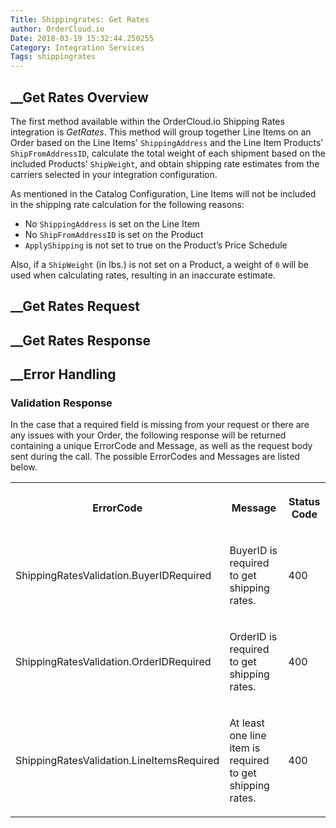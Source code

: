 ```yaml
---
Title: Shippingrates: Get Rates
author: OrderCloud.io 
Date: 2018-03-19 15:32:44.250255
Category: Integration Services
Tags: shippingrates
---
```



##  __Get Rates Overview

The first method available within the OrderCloud.io Shipping Rates integration
is _GetRates_. This method will group together Line Items on an Order based on
the Line Items' `ShippingAddress` and the Line Item Products'
`ShipFromAddressID`, calculate the total weight of each shipment based on the
included Products' `ShipWeight`, and obtain shipping rate estimates from the
carriers selected in your integration configuration.

As mentioned in the Catalog Configuration, Line Items will not be included in
the shipping rate calculation for the following reasons:

  * No `ShippingAddress` is set on the Line Item
  * No `ShipFromAddressID` is set on the Product
  * `ApplyShipping` is not set to true on the Product’s Price Schedule

Also, if a `ShipWeight` (in lbs.) is not set on a Product, a weight of `0`
will be used when calculating rates, resulting in an inaccurate estimate.

##  __Get Rates Request

##  __Get Rates Response

##  __Error Handling

### Validation Response

In the case that a required field is missing from your request or there are
any issues with your Order, the following response will be returned containing
a unique ErrorCode and Message, as well as the request body sent during the
call. The possible ErrorCodes and Messages are listed below.  
  

<table>  
<tr>  
<th>

ErrorCode

</th>  
<th>

Message

</th>  
<th>

Status Code

</th> </tr>  
<tr>  
<td>

ShippingRatesValidation.BuyerIDRequired

</td>  
<td>

BuyerID is required to get shipping rates.

</td>  
<td>

400

</td> </tr>  
<tr>  
<td>

ShippingRatesValidation.OrderIDRequired

</td>  
<td>

OrderID is required to get shipping rates.

</td>  
<td>

400

</td> </tr>  
<tr>  
<td>

ShippingRatesValidation.LineItemsRequired

</td>  
<td>

At least one line item is required to get shipping rates.

</td>  
<td>

400

</td> </tr> </table>

